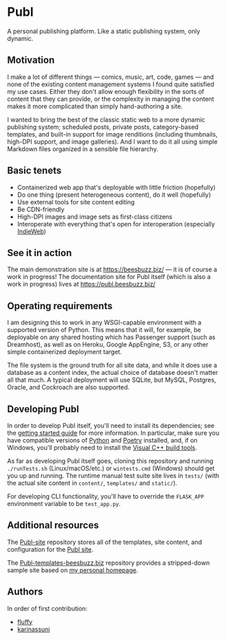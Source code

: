 # Publ

A personal publishing platform. Like a static publishing system, only dynamic.

## Motivation

I make a lot of different things — comics, music, art, code, games — and none of
the existing content management systems I found quite satisfied my use cases.
Either they don't allow enough flexibility in the sorts of content that they can
provide, or the complexity in managing the content makes it more complicated than
simply hand-authoring a site.

I wanted to bring the best of the classic static web to a more dynamic
publishing system; scheduled posts, private posts, category-based templates, and
built-in support for image renditions (including thumbnails, high-DPI support,
and image galleries). And I want to do it all using simple Markdown files
organized in a sensible file hierarchy.

## Basic tenets

* Containerized web app that's deployable with little friction (hopefully)
* Do one thing (present heterogeneous content), do it well (hopefully)
* Use external tools for site content editing
* Be CDN-friendly
* High-DPI images and image sets as first-class citizens
* Interoperate with everything that's open for interoperation (especially [IndieWeb](http://indieweb.org))

## See it in action

The main demonstration site is at https://beesbuzz.biz/ — it is of course a
work in progress! The documentation site for Publ itself (which is also a work in progress) lives at https://publ.beesbuzz.biz/

## Operating requirements

I am designing this to work in any WSGI-capable environment with a supported
version of Python. This means that it will, for example, be deployable on any
shared hosting which has Passenger support (such as Dreamhost), as well as on
Heroku, Google AppEngine, S3, or any other simple containerized deployment
target.

The file system is the ground truth for all site data, and while it does use a
database as a content index, the actual choice of database doesn't matter all
that much. A typical deployment will use SQLite, but MySQL, Postgres, Oracle,
and Cockroach are also supported.

## Developing Publ

In order to develop Publ itself, you'll need to install its dependencies; see
the [getting started
guide](http://publ.beesbuzz.biz/manual/328-Getting-started) for more
information. In particular, make sure you have compatible versions of
[Python](https://python.org/) and [Poetry](https://python-poetry.org/)
installed, and, if on Windows, you'll probably need to install the [Visual C++
build tools](https://visualstudio.microsoft.com/downloads/).

As far as developing Publ itself goes, cloning this repository and running
`./runTests.sh` (Linux/macOS/etc.) or `wintests.cmd` (Windows) should get you up
and running. The runtime manual test suite site lives in `tests/` (with the
actual site content in `content/`, `templates/` and `static/`).

For developing CLI functionality, you'll have to override the `FLASK_APP`
environment variable to be `test_app.py`.

## Additional resources

The [Publ-site](https://github.com/PlaidWeb/Publ-site) repository stores all of
the templates, site content, and configuration for the [Publ
site](https://publ.beesbuzz.biz).

The
[Publ-templates-beesbuzz.biz](https://github.com/PlaidWeb/Publ-templates-beesbuzz.biz)
repository provides a stripped-down sample site based on [my personal
homepage](https://beesbuzz.biz).

## Authors

In order of first contribution:

* [fluffy](https://github.com/fluffy-critter)
* [karinassuni](https://github.com/karinassuni)
